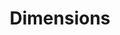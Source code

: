 ---
layout: default
bigquery: https://console.cloud.google.com/bigquery?p=covid-19-dimensions-ai&page=table&d=data&t=publications
contributors: Digital Science, https://www.digital-science.com/
cost: Free for personal, non-commercial use.
description: Dimensions contains more than 100 million publications, ranging from
  articles published in scholarly journals, books and book chapters, to preprints
  and conference proceedings. All publications are contextualized with linked data
  sets, funding, publications, patents, clinical trials, and policy documents. You
  can also view associated categories, funders, institutions, and researcher profiles.
documentation: https://docs.dimensions.ai/bigquery/index.html
last_edit: 04/07/2022, 01:49:00
location: https://www.dimensions.ai/products/free/
maintained_by: Digital Science, https://www.digital-science.com/
schema_fields:
- end_date
- filing_date
- research_org_country_names
- volume
- metrics
- open_access_categories_v2
- date_modified
- abstract
- associated_publication_id
- labels
- research_org_state_names
- assignee_orgs
- granted_year
- name
- category_rcdc
- pmcid
- open_access_categories
- date
- research_org_state_codes
- editors
- authors
- research_orgs
- date_imported_gbq
- funder_org_state_codes
- end_year
- resulting_publication_doi
- interventions
- acronym
- current_assignee_orgs
- arxiv_id
- foa_number
- registry
- category_hrcs_hc
- journal_lists
- active_years
- date_inserted
- cited_by_ids
- ipcr
- funding_currency
- proceedings_title
- gender
- type
- family_id
- research_org_city_names
- wikipedia_url
- granted_date
- current_assignee
- inventor_names
- embargo_date
- repository_url
- publication_ids
- family_count
- language
- funding_chf
- funding_amount
- relationships
- legal_events
- associated_publication_pmid
- category_icrp_ct
- funding_usd
- category_hra
- category_uoa
- categories
- start_date
- researcher_ids
- citation_string
- funder_orgs
- publication_year
- brief_title
- research_org_countries
- title
- patent_ids
- established
- original_assignee_orgs
- funding_nzd
- issue
- source_id
- doi
- journal
- publisher
- kind
- funding_cad
- filing_status
- conference
- acknowledgements
- funding_details
- funder_countries
- conditions
- associated_grant_ids
- funding_gbp
- category_hrcs_rac
- repository_name
- mesh_headings
- resulting_publication_ids
- phase
- funding_jpy
- links
- eisbn
- citations
- id
- family_members_ids
- external_ids
- date_online
- original_assignee_countries
- application_number
- assignee_countries
- category_icrp_cso
- funder_org_countries
- funding_eur
- funder_org
- repository_id
- parent_id
- funder_org_cities
- pages
- funder_org_acronyms
- original_abstract
- funding_cny
- category_for
- original_assignee
- funding_aud
- status
- year
- concepts
- types
- aliases
- book_title
- address
- associated_publication_doi
- legal_status
- cpc
- expiration_date
- filing_year
- isbn
- description
- email_address
- category_bra
- associated_publication_arxiv_id
- book_series_title
- acronyms
- pmid
- grant_number
- mesh_terms
- reference_ids
- altmetrics
- current_assignee_countries
- supporting_grant_ids
- created_date
- license
- publication_date
- priority_year
- linkout
- original_title
- subtitles
- start_year
- priority_date
- research_org_cities
- citations_count
- organisation_details
- category_sdg
- expiration_year
- jurisdiction
- investigators
- clinical_trial_ids
- date_print
- date_normal
shortname: dimensions
tags:
- scholarly literature
- patents
- funding
- clinical trials
- academic profiles
terms_of_use: 'Use of both the Dimensions COVID-19 dataset and full Dimensions dataset
  are subject to the Dimensions Terms of use: https://www.dimensions.ai/policies-terms-legal '
title: Dimensions
uuid: dcff88bd-fe6b-4fdb-8159-809bf9d7bc1c
---